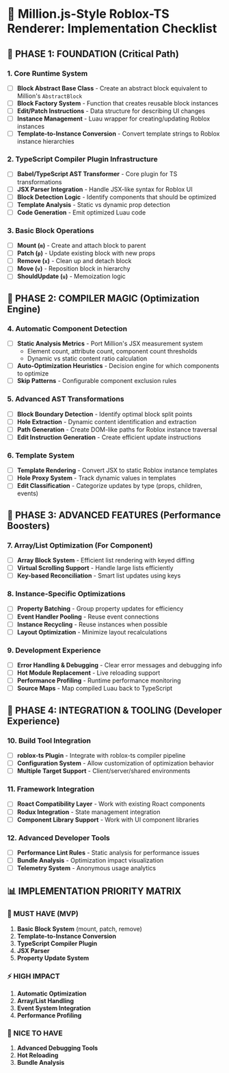 # 🚀 Million.js-Style Roblox-TS Renderer: Implementation Checklist

## **🎯 PHASE 1: FOUNDATION (Critical Path)**

### **1. Core Runtime System**
- [ ] **Block Abstract Base Class** - Create an abstract block equivalent to Million's `AbstractBlock`
- [ ] **Block Factory System** - Function that creates reusable block instances
- [ ] **Edit/Patch Instructions** - Data structure for describing UI changes
- [ ] **Instance Management** - Luau wrapper for creating/updating Roblox instances
- [ ] **Template-to-Instance Conversion** - Convert template strings to Roblox instance hierarchies

### **2. TypeScript Compiler Plugin Infrastructure**
- [ ] **Babel/TypeScript AST Transformer** - Core plugin for TS transformations
- [ ] **JSX Parser Integration** - Handle JSX-like syntax for Roblox UI
- [ ] **Block Detection Logic** - Identify components that should be optimized
- [ ] **Template Analysis** - Static vs dynamic prop detection
- [ ] **Code Generation** - Emit optimized Luau code

### **3. Basic Block Operations**
- [ ] **Mount (`m`)** - Create and attach block to parent
- [ ] **Patch (`p`)** - Update existing block with new props
- [ ] **Remove (`x`)** - Clean up and detach block
- [ ] **Move (`v`)** - Reposition block in hierarchy
- [ ] **ShouldUpdate (`u`)** - Memoization logic

## **🎯 PHASE 2: COMPILER MAGIC (Optimization Engine)**

### **4. Automatic Component Detection**
- [ ] **Static Analysis Metrics** - Port Million's JSX measurement system
  - Element count, attribute count, component count thresholds
  - Dynamic vs static content ratio calculation
- [ ] **Auto-Optimization Heuristics** - Decision engine for which components to optimize
- [ ] **Skip Patterns** - Configurable component exclusion rules

### **5. Advanced AST Transformations**
- [ ] **Block Boundary Detection** - Identify optimal block split points
- [ ] **Hole Extraction** - Dynamic content identification and extraction
- [ ] **Path Generation** - Create DOM-like paths for Roblox instance traversal
- [ ] **Edit Instruction Generation** - Create efficient update instructions

### **6. Template System**
- [ ] **Template Rendering** - Convert JSX to static Roblox instance templates
- [ ] **Hole Proxy System** - Track dynamic values in templates
- [ ] **Edit Classification** - Categorize updates by type (props, children, events)

## **🎯 PHASE 3: ADVANCED FEATURES (Performance Boosters)**

### **7. Array/List Optimization (For Component)**
- [ ] **Array Block System** - Efficient list rendering with keyed diffing
- [ ] **Virtual Scrolling Support** - Handle large lists efficiently
- [ ] **Key-based Reconciliation** - Smart list updates using keys

### **8. Instance-Specific Optimizations**
- [ ] **Property Batching** - Group property updates for efficiency
- [ ] **Event Handler Pooling** - Reuse event connections
- [ ] **Instance Recycling** - Reuse instances when possible
- [ ] **Layout Optimization** - Minimize layout recalculations

### **9. Development Experience**
- [ ] **Error Handling & Debugging** - Clear error messages and debugging info
- [ ] **Hot Module Replacement** - Live reloading support
- [ ] **Performance Profiling** - Runtime performance monitoring
- [ ] **Source Maps** - Map compiled Luau back to TypeScript

## **🎯 PHASE 4: INTEGRATION & TOOLING (Developer Experience)**

### **10. Build Tool Integration**
- [ ] **roblox-ts Plugin** - Integrate with roblox-ts compiler pipeline
- [ ] **Configuration System** - Allow customization of optimization behavior
- [ ] **Multiple Target Support** - Client/server/shared environments

### **11. Framework Integration**
- [ ] **Roact Compatibility Layer** - Work with existing Roact components
- [ ] **Rodux Integration** - State management integration
- [ ] **Component Library Support** - Work with UI component libraries

### **12. Advanced Developer Tools**
- [ ] **Performance Lint Rules** - Static analysis for performance issues
- [ ] **Bundle Analysis** - Optimization impact visualization
- [ ] **Telemetry System** - Anonymous usage analytics

## **📊 IMPLEMENTATION PRIORITY MATRIX**

### **🚨 MUST HAVE (MVP)**
1. **Basic Block System** (mount, patch, remove)
2. **Template-to-Instance Conversion**
3. **TypeScript Compiler Plugin**
4. **JSX Parser**
5. **Property Update System**

### **⚡ HIGH IMPACT**
1. **Automatic Optimization**
2. **Array/List Handling**
3. **Event System Integration**
4. **Performance Profiling**

### **🎁 NICE TO HAVE**
1. **Advanced Debugging Tools**
2. **Hot Reloading**
3. **Bundle Analysis**